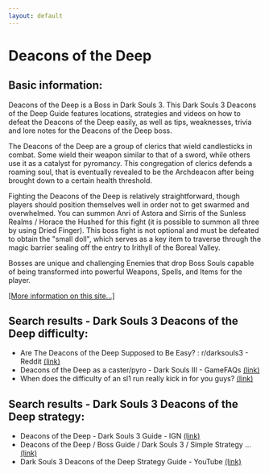 ```yaml
---
layout: default
---
```

# Deacons of the Deep

## Basic information:
Deacons of the Deep is a Boss in Dark Souls 3. This Dark Souls 3 Deacons of the Deep Guide features locations, strategies and videos on how to defeat the Deacons of the Deep easily, as well as tips, weaknesses, trivia and lore notes for the Deacons of the Deep boss.

The Deacons of the Deep are a group of clerics that wield candlesticks in combat. Some wield their weapon similar to that of a sword, while others use it as a catalyst for pyromancy. This congregation of clerics defends a roaming soul, that is eventually revealed to be the Archdeacon after being brought down to a certain health threshold.

Fighting the Deacons of the Deep is relatively straightforward, though players should position themselves well in order not to get swarmed and overwhelmed. You can summon Anri of Astora and Sirris of the Sunless Realms / Horace the Hushed for this fight (it is possible to summon all three by using Dried Finger). This boss fight is not optional and must be defeated to obtain the "small doll", which serves as a key item to traverse through the magic barrier sealing off the entry to Irithyll of the Boreal Valley.

Bosses are unique and challenging Enemies that drop Boss Souls capable of being transformed into powerful Weapons, Spells, and Items for the player.


[[More information on this site...]](https://darksouls3.wiki.fextralife.com//Deacons+of+the+Deep)

## Search results - Dark Souls 3 Deacons of the Deep difficulty:
- Are The Deacons of the Deep Supposed to Be Easy? : r/darksouls3 - Reddit [(link)](https://www.reddit.com/r/darksouls3/comments/s03rdx/are_the_deacons_of_the_deep_supposed_to_be_easy/)
- Deacons of the Deep as a caster/pyro - Dark Souls III - GameFAQs [(link)](https://gamefaqs.gamespot.com/boards/168566-dark-souls-iii/73615557)
- When does the difficulty of an sl1 run really kick in for you guys? [(link)](https://steamcommunity.com/app/374320/discussions/0/3043857610271608450/)

## Search results - Dark Souls 3 Deacons of the Deep strategy:
- Deacons of the Deep - Dark Souls 3 Guide - IGN [(link)](https://www.ign.com/wikis/dark-souls-3/Deacons_of_the_Deep)
- Deacons of the Deep / Boss Guide / Dark Souls 3 / Simple Strategy ... [(link)](https://www.youtube.com/watch?v=Le91t9XfNns)
- Dark Souls 3 Deacons of the Deep Strategy Guide - YouTube [(link)](https://www.youtube.com/watch?v=3Bm0w1WkQxM)

